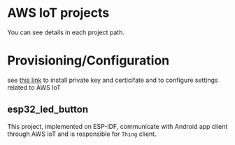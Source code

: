 # AWS IoT projects

You can see details in each project path.

# Provisioning/Configuration

see [this link](https://github.com/espressif/esp-idf/tree/master/examples/protocols/aws_iot) to install private key and certicifate and to configure settings related to AWS IoT

## esp32_led_button

This project, implemented on ESP-IDF, communicate with Android app client through AWS IoT and is responsible for `Thing` client.